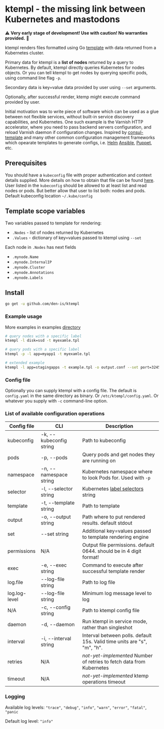 # ktempl - the missing link between Kubernetes and mastodons

:warning: **Very early stage of development! Use with caution! No warranties provided.** :construction:

ktempl renders files formatted using Go [template][gotemplate] with data returned from a Kubernetes cluster.

Primary data for ktempl is a **list of nodes** returned by a query to Kubernetes.
By default, ktempl directly queries Kubernetes for nodes objects.
Or you can tell ktempl to get nodes by querying specific pods, using command line flag `-p`.

Secondary data is key=value data provided by user using `--set` arguments.

Optionally, after successful render, ktemp might execute command provided by user.

Initial motivation was to write piece of software which can be used as a glue between not flexible services, without built-in service discovery capabilities, and Kubernetes.
One such example is the Varnish HTTP accelerator, where you need to pass backend servers configuration, and reload Varnish daemon if configuration changes.
Inspired by [consul-template][consultemplate] and many other common configuration management frameworks which opearate templates to generate configs, i.e. [Helm][helm] [Ansible][ansibletemplate], [Puppet][puppettemplate], etc.

## Prerequisites

You should have a `kubeconfig` file with proper authentication and context details supplied.
More details on how to obtain that file can be found [here][kubeconfigdoc].
User listed in the `kubeconfig` should be allowed to at least list and read nodes or pods.
But better allow that user to list both: nodes and pods.
Default kubeconfig location `~/.kube/config`

## Template scope variables

Two variables passed to template for rendering:

- `.Nodes` - list of nodes returned by Kubernetes
- `.Values` - dictionary of key=values passed to ktempl using `--set`

Each node in `.Nodes` has next fields

- `.mynode.Name`
- `.mynode.InternalIP`
- `.mynode.Cluster`
- `.mynode.Annotations`
- `.mynode.Labels`

## Install

```sh
go get -u github.com/den-is/ktempl
```

### Example usage

More examples in examples [directory](/examples/)

```sh
# query nodes with a specific label
ktempl -l disk=ssd -t myexamle.tpl

# query pods with a specific label
ktempl -p -l app=myapp1 -t myexamle.tpl

# extended example
ktempl -l app=stagingapps -t example.tpl -o output.conf --set port=32456 --exec="touch success_exec.txt"
```

### Config file

Optionally you can supply ktempl with a config file.
The default is `config.yaml` in the same directory as binary.
Or `/etc/ktempl/config.yaml`.
Or whatever you supply with `-c` command-line option.

### List of available configuration operations

| Config file   | CLI                     | Description                                                              |
| ------------- | ----------------------- | ------------------------------------------------------------------------ |
| kubeconfig    | -k, --kubeconfig string | Path to kubeconfig                                                       |
| pods          | -p, --pods              | Query pods and get nodes they are running on                             |
| namespace     | -n, --namespace string  | Kubernetes namespace where to look Pods for. Used with `-p`              |
| selector      | -l, --selector string   | Kubernetes [label selectors][labelselectors] string                      |
| template      | -t, --template string   | Path to template                                                         |
| output        | -o, --output string     | Path where to put rendered results. default stdout                       |
| set           | --set string            | Additional key=values passed to template rendering engine                |
| permissions   | N/A                     | Output file permissions. default 0644. should be in 4 digit format!      |
| exec          | -e, --exec string       | Command to execute after successful template render                      |
| log.file      | --log-file string       | Path to log file                                                         |
| log.log-level | --log-file string       | Minimum log message level to log                                         |
| N/A           | -c, --config string     | Path to ktempl config file                                               |
| daemon        | -d, --daemon            | Run ktempl in service mode, rather than singleshot                       |
| interval      | -i, --interval string   | Interval between polls. default 15s. Valid time units are "s", "m", "h". |
| retries       | N/A                     | _not-yet-implemented_ Number of retries to fetch data from Kubernetes    |
| timeout       | N/A                     | _not-yet-implemented_ ktemp operations timeout                           |

### Logging

Available log levels: `"trace"`, `"debug"`, `"info"`, `"warn"`, `"error"`, `"fatal"`, `"panic`

Default log level: `"info"`

[gotemplate]: https://golang.org/pkg/text/template/
[consultemplate]: https://github.com/hashicorp/consul-template
[helm]: https://helm.sh/
[ansibletemplate]: https://docs.ansible.com/ansible/latest/modules/template_module.html
[puppettemplate]: https://puppet.com/docs/puppet/latest/lang_template.html
[kubeconfigdoc]: https://kubernetes.io/docs/concepts/configuration/organize-cluster-access-kubeconfig/
[labelselectors]: https://kubernetes.io/docs/concepts/overview/working-with-objects/labels/

